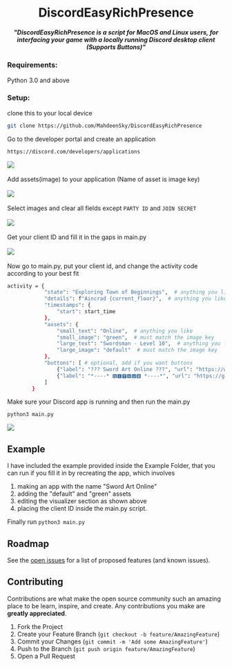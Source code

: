 <h1 align="center">DiscordEasyRichPresence</h1>
<h5 align="center">"DiscordEasyRichPresence is a script for MacOS and Linux users, for interfacing your game with a locally running Discord desktop client (Supports Buttons)"</h5>
<!--<img align="right" src='https://github.com/niveshbirangal/discord-rpc/blob/master/readmeassets/intro.gif' width="150">-->

### Requirements:
Python 3.0 and above
### Setup:
clone this to your local device
```bash
git clone https://github.com/MahdeenSky/DiscordEasyRichPresence
```
Go to the developer portal and create an application
```bash
https://discord.com/developers/applications
```
<img align="center" src='https://github.com/niveshbirangal/discord-rpc/blob/master/readmeassets/createapp.gif'>
<br><br />
Add assets(image) to your application (Name of asset is image key)
<br><br>
<img align="center" src='https://i.imgur.com/i4dYvnv.png'>
<br><br /> 
Select images and clear all fields except <code>PARTY ID</code> and <code>JOIN SECRET</code>
<br><br>
<img align="center" src='https://i.imgur.com/pPzipuv.png'>
<br><br />
Get your client ID and fill it in the gaps in main.py
<br><br>
<img align="center" src='https://i.imgur.com/X3G0hQy.png'>
<br><br />
Now go to main.py, put your client id, and change the activity code according to your best fit

```bash
activity = {
            "state": "Exploring Town of Beginnings",  # anything you like
            "details": f"Aincrad {current_floor}",  # anything you like
            "timestamps": {
                "start": start_time
            },
            "assets": {
                "small_text": "Online",  # anything you like
                "small_image": "green",  # must match the image key
                "large_text": "Swordsman - Level 10",  # anything you like
                "large_image": "default"  # must match the image key
            },
            "buttons": [ # optional, add if you want buttons
                {"label": "??? Sword Art Online ???", "url": "https://www.youtube.com/watch?v=onYSNgHbbW8&ab_channel=Gigguk"}, 
                {"label": "*----* 🅶🅸🆃🅷🆄🅱 *----*", "url": "https://github.com/MahdeenSky"} # label = button text, url = link to redirect on click
            ]
        }
```
Make sure your Discord app is running and then run the main.py
```bash
python3 main.py
```
<img align="center" src='https://i.imgur.com/7VdRxrD.png'>

<!-- EXAMPLE -->
## Example
I have included the example provided inside the Example Folder, that you can run if you fill it in by recreating the app, which involves 
1. making an app with the name "Sword Art Online"
2. adding the "default" and "green" assets
3. editing the visualizer section as shown above
4. placing the client ID inside the main.py script.

Finally run `python3 main.py`

<!-- ROADMAP -->
## Roadmap
See the [open issues](https://github.com/MahdeenSky/DiscordEasyRichPresence/issues) for a list of proposed features (and known issues).

<!-- CONTRIBUTING -->
## Contributing
Contributions are what make the open source community such an amazing place to be learn, inspire, and create. Any contributions you make are **greatly appreciated**.
1. Fork the Project
2. Create your Feature Branch (`git checkout -b feature/AmazingFeature`)
3. Commit your Changes (`git commit -m 'Add some AmazingFeature'`)
4. Push to the Branch (`git push origin feature/AmazingFeature`)
5. Open a Pull Request
